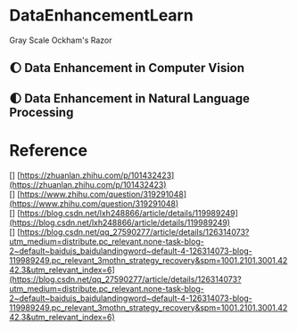 # DataEnhancementLearn

[AugMix_DeepMind]:https://arxiv.org/abs/1912.02781v1

Gray Scale
Ockham's Razor



## :waxing_gibbous_moon: Data Enhancement in Computer Vision

## :first_quarter_moon: Data Enhancement in Natural Language Processing


# Reference
[] [https://zhuanlan.zhihu.com/p/101432423](https://zhuanlan.zhihu.com/p/101432423)</br>
[] [https://www.zhihu.com/question/319291048](https://www.zhihu.com/question/319291048)</br>
[] [https://blog.csdn.net/lxh248866/article/details/119989249](https://blog.csdn.net/lxh248866/article/details/119989249)</br>
[] [https://blog.csdn.net/qq_27590277/article/details/126314073?utm_medium=distribute.pc_relevant.none-task-blog-2~default~baidujs_baidulandingword~default-4-126314073-blog-119989249.pc_relevant_3mothn_strategy_recovery&spm=1001.2101.3001.4242.3&utm_relevant_index=6](https://blog.csdn.net/qq_27590277/article/details/126314073?utm_medium=distribute.pc_relevant.none-task-blog-2~default~baidujs_baidulandingword~default-4-126314073-blog-119989249.pc_relevant_3mothn_strategy_recovery&spm=1001.2101.3001.4242.3&utm_relevant_index=6)</br>